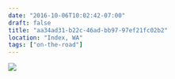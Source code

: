 ```yaml
---
date: "2016-10-06T10:02:42-07:00"
draft: false
title: "aa34ad31-b22c-46ad-bb97-97ef21fc02b2"
location: "Index, WA"
tags: ["on-the-road"]
---
```


![](https://d17enza3bfujl8.cloudfront.net/20160918_01_101.jpg")
